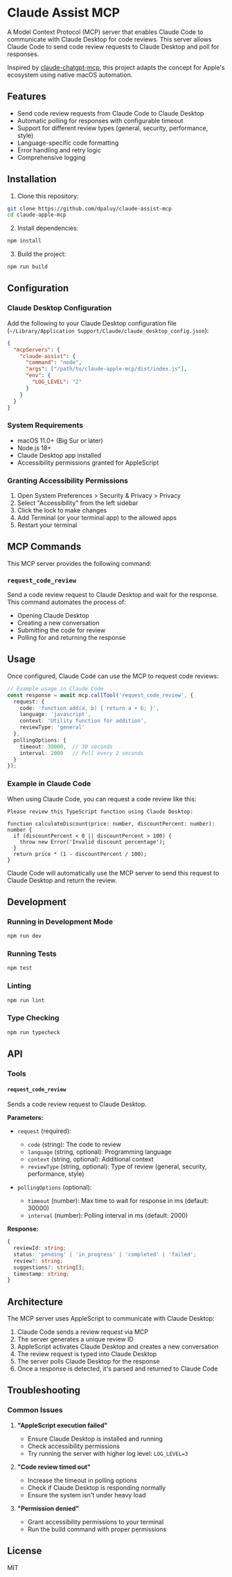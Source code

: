 # Claude Assist MCP

A Model Context Protocol (MCP) server that enables Claude Code to communicate with Claude Desktop for code reviews. This server allows Claude Code to send code review requests to Claude Desktop and poll for responses.

Inspired by [claude-chatgpt-mcp](https://github.com/syedazharmbnr1/claude-chatgpt-mcp), this project adapts the concept for Apple's ecosystem using native macOS automation.

## Features

- Send code review requests from Claude Code to Claude Desktop
- Automatic polling for responses with configurable timeout
- Support for different review types (general, security, performance, style)
- Language-specific code formatting
- Error handling and retry logic
- Comprehensive logging

## Installation

1. Clone this repository:
```bash
git clone https://github.com/dpaluy/claude-assist-mcp
cd claude-apple-mcp
```

2. Install dependencies:
```bash
npm install
```

3. Build the project:
```bash
npm run build
```

## Configuration

### Claude Desktop Configuration

Add the following to your Claude Desktop configuration file (`~/Library/Application Support/Claude/claude_desktop_config.json`):

```json
{
  "mcpServers": {
    "claude-assist": {
      "command": "node",
      "args": ["/path/to/claude-apple-mcp/dist/index.js"],
      "env": {
        "LOG_LEVEL": "2"
      }
    }
  }
}
```

### System Requirements

- macOS 11.0+ (Big Sur or later)
- Node.js 18+
- Claude Desktop app installed
- Accessibility permissions granted for AppleScript

### Granting Accessibility Permissions

1. Open System Preferences > Security & Privacy > Privacy
2. Select "Accessibility" from the left sidebar
3. Click the lock to make changes
4. Add Terminal (or your terminal app) to the allowed apps
5. Restart your terminal

## MCP Commands

This MCP server provides the following command:

### `request_code_review`
Send a code review request to Claude Desktop and wait for the response. This command automates the process of:
- Opening Claude Desktop
- Creating a new conversation
- Submitting the code for review
- Polling for and returning the response

## Usage

Once configured, Claude Code can use the MCP to request code reviews:

```typescript
// Example usage in Claude Code
const response = await mcp.callTool('request_code_review', {
  request: {
    code: 'function add(a, b) { return a + b; }',
    language: 'javascript',
    context: 'Utility function for addition',
    reviewType: 'general'
  },
  pollingOptions: {
    timeout: 30000,  // 30 seconds
    interval: 2000   // Poll every 2 seconds
  }
});
```

### Example in Claude Code

When using Claude Code, you can request a code review like this:

```
Please review this TypeScript function using Claude Desktop:

function calculateDiscount(price: number, discountPercent: number): number {
  if (discountPercent < 0 || discountPercent > 100) {
    throw new Error('Invalid discount percentage');
  }
  return price * (1 - discountPercent / 100);
}
```

Claude Code will automatically use the MCP server to send this request to Claude Desktop and return the review.

## Development

### Running in Development Mode

```bash
npm run dev
```

### Running Tests

```bash
npm test
```

### Linting

```bash
npm run lint
```

### Type Checking

```bash
npm run typecheck
```

## API

### Tools

#### `request_code_review`

Sends a code review request to Claude Desktop.

**Parameters:**

- `request` (required):
  - `code` (string): The code to review
  - `language` (string, optional): Programming language
  - `context` (string, optional): Additional context
  - `reviewType` (string, optional): Type of review (general, security, performance, style)

- `pollingOptions` (optional):
  - `timeout` (number): Max time to wait for response in ms (default: 30000)
  - `interval` (number): Polling interval in ms (default: 2000)

**Response:**

```typescript
{
  reviewId: string;
  status: 'pending' | 'in_progress' | 'completed' | 'failed';
  review?: string;
  suggestions?: string[];
  timestamp: string;
}
```

## Architecture

The MCP server uses AppleScript to communicate with Claude Desktop:

1. Claude Code sends a review request via MCP
2. The server generates a unique review ID
3. AppleScript activates Claude Desktop and creates a new conversation
4. The review request is typed into Claude Desktop
5. The server polls Claude Desktop for the response
6. Once a response is detected, it's parsed and returned to Claude Code

## Troubleshooting

### Common Issues

1. **"AppleScript execution failed"**
   - Ensure Claude Desktop is installed and running
   - Check accessibility permissions
   - Try running the server with higher log level: `LOG_LEVEL=3`

2. **"Code review timed out"**
   - Increase the timeout in polling options
   - Check if Claude Desktop is responding normally
   - Ensure the system isn't under heavy load

3. **"Permission denied"**
   - Grant accessibility permissions to your terminal
   - Run the build command with proper permissions

## License

MIT
